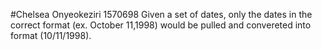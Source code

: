 #Chelsea Onyeokeziri 1570698
Given a set of dates, only the dates in the correct format (ex. October 11,1998) would be pulled and convereted into format (10/11/1998).
